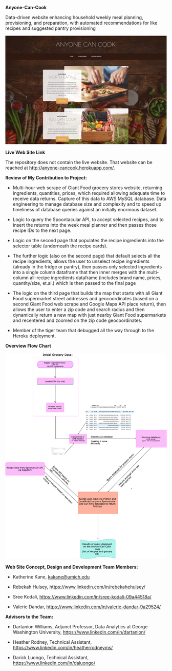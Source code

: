 **Anyone-Can-Cook**

Data-driven website enhancing household weekly meal planning, provisioning, and
preparation, with automated recommendations for like recipes and suggested
pantry provisioning

![](media/f0315e3c9003f1c26a910e8fd9aaf176.png)

**Live Web Site Link**

The repository does not contain the live website. That website can be reached at
<http://anyone-cancook.herokuapp.com/>.

**Review of My Contribution to Project:**

-   Multi-hour web scrape of Giant Food grocery stores website, returning
    ingredients, quantities, prices, which required allowing adequate time to
    receive data returns. Capture of this data to AWS MySQL database. Data
    engineering to manage database size and complexity and to speed up
    timeliness of database queries against an initially enormous dataset.

-   Logic to query the Spoontacular API, to accept selected recipes, and to
    insert the returns into the week meal planner and then passes those recipe
    IDs to the next page.

-   Logic on the second page that populates the recipe ingredients into the
    selector table (underneath the recipe cards).

-   The further logic (also on the second page) that default selects all the
    recipe ingredients, allows the user to unselect recipe ingredients (already
    in the fridge or pantry), then passes only selected ingredients into a
    single column dataframe that then inner merges with the multi-column
    all-recipe ingredients dataframe (includes brand name, prices,
    quantity/size, et.al.) which is then passed to the final page

-   The logic on the third page that builds the map that starts with all Giant
    Food supermarket street addresses and geocoordinates (based on a second
    Giant Food web scrape and Google Maps API place return), then allows the
    user to enter a zip code and search radius and then dynamically return a new
    map with just nearby Giant Food supermarkets and recentered and zoomed on
    the zip code geocoordinates.

-   Member of the tiger team that debugged all the way through to the Heroku
    deployment.

**Overview Flow Chart**

![](media/6e32b39b7710584b65ce4276911239a0.png)

**Web Site Concept, Design and Development Team Members:**

-   Katherine Kane, [kakane@umich.edu](mailto:kakane@umich.edu)

-   Rebekah Hulsey, <https://www.linkedin.com/in/rebekahehulsey/>

-   Sree Kodali, <https://www.linkedin.com/in/sree-kodali-09a44518a/>

-   Valerie Dandar, <https://www.linkedin.com/in/valerie-dandar-9a29524/>

**Advisors to the Team:**

-   Dartanion Williams, Adjunct Professor, Data Analytics at George Washington
    University, <https://www.linkedin.com/in/dartanion/>

-   Heather Rodney, Technical Assistant,
    <https://www.linkedin.com/in/heatherrodneyms/>

-   Darick Luongo, Technical Assistant, <https://www.linkedin.com/in/daluongo/>
